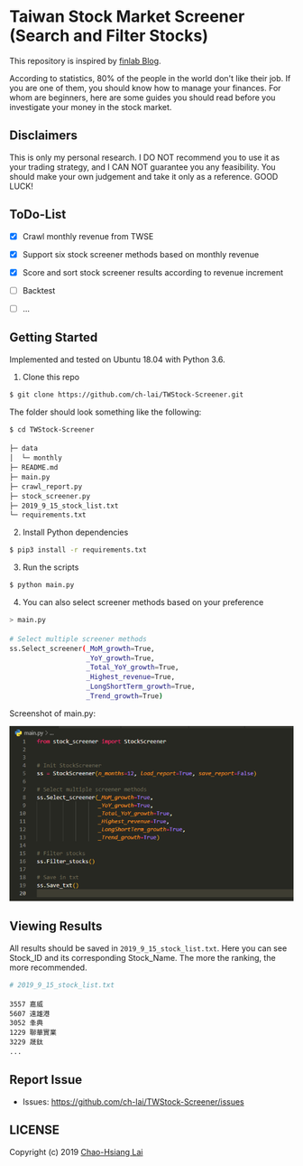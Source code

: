 # Taiwan Stock Market Screener (Search and Filter Stocks)
This repository is inspired by [finlab Blog](https://www.finlab.tw/).

According to statistics, 80% of the people in the world don't like their job. If you are one of them, you should know how to manage your finances. For whom are beginners, here are some guides you should read before you investigate your money in the stock market.

## Disclaimers
This is only my personal research. I DO NOT recommend you to use it as your trading strategy, and I CAN NOT guarantee you any feasibility. You should make your own judgement and take it only as a reference. GOOD LUCK!


## ToDo-List
- [x] Crawl monthly revenue from TWSE
- [x] Support six stock screener methods based on monthly revenue
- [x] Score and sort stock screener results according to revenue increment
- [ ] Backtest
- [ ] ...


## Getting Started
Implemented and tested on Ubuntu 18.04 with Python 3.6.

1. Clone this repo
```bash
$ git clone https://github.com/ch-lai/TWStock-Screener.git
```
The folder should look something like the following:
```bash
$ cd TWStock-Screener

├─ data
│  └─ monthly
├─ README.md
├─ main.py
├─ crawl_report.py
├─ stock_screener.py
├─ 2019_9_15_stock_list.txt
└─ requirements.txt
```

2. Install Python dependencies
```bash
$ pip3 install -r requirements.txt
```

3. Run the scripts
```bash
$ python main.py
```

4. You can also select screener methods based on your preference
```bash
> main.py

# Select multiple screener methods
ss.Select_screener(_MoM_growth=True,
                   _YoY_growth=True,
                   _Total_YoY_growth=True,
                   _Highest_revenue=True,
                   _LongShortTerm_growth=True,
                   _Trend_growth=True)
```
Screenshot of main.py:

![here](data/demo/main.png)


## Viewing Results
All results should be saved in `2019_9_15_stock_list.txt`. Here you can see Stock_ID and its corresponding Stock_Name. The more the ranking, the more recommended.
```bash
# 2019_9_15_stock_list.txt

3557 嘉威
5607 遠雄港
3052 夆典
1229 聯華實業
3229 晟鈦
...
```


## Report Issue
- Issues: https://github.com/ch-lai/TWStock-Screener/issues

## LICENSE
Copyright (c) 2019 [Chao-Hsiang Lai](https://github.com/ch-lai)
